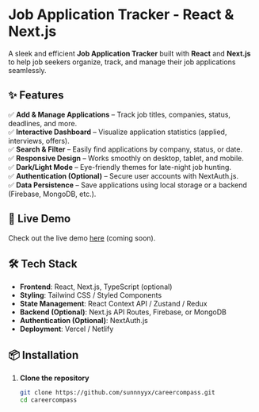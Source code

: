 # Job Application Tracker - React & Next.js  


A sleek and efficient **Job Application Tracker** built with **React** and **Next.js** to help job seekers organize, track, and manage their job applications seamlessly.  

## ✨ Features  

✅ **Add & Manage Applications** – Track job titles, companies, status, deadlines, and more.  
✅ **Interactive Dashboard** – Visualize application statistics (applied, interviews, offers).  
✅ **Search & Filter** – Easily find applications by company, status, or date.  
✅ **Responsive Design** – Works smoothly on desktop, tablet, and mobile.  
✅ **Dark/Light Mode** – Eye-friendly themes for late-night job hunting.  
✅ **Authentication (Optional)** – Secure user accounts with NextAuth.js.  
✅ **Data Persistence** – Save applications using local storage or a backend (Firebase, MongoDB, etc.).  

## 🚀 Live Demo  

Check out the live demo [here](#) (coming soon).  

## 🛠 Tech Stack  

- **Frontend**: React, Next.js, TypeScript (optional)  
- **Styling**: Tailwind CSS / Styled Components  
- **State Management**: React Context API / Zustand / Redux  
- **Backend (Optional)**: Next.js API Routes, Firebase, or MongoDB  
- **Authentication (Optional)**: NextAuth.js  
- **Deployment**: Vercel / Netlify  

## 📦 Installation  

1. **Clone the repository**  
   ```bash
   git clone https://github.com/sunnnyyx/careercompass.git
   cd careercompass
